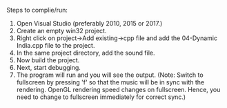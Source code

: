 Steps to complie/run:
1. Open Visual Studio (preferably 2010, 2015 or 2017.)
2. Create an empty win32 project.
3. Right click on project->Add existing->cpp file and add the 04-Dynamic India.cpp file to the project.
4. In the same project directory, add the sound file.
5. Now build the project.
6. Next, start debugging.
7. The program will run and you will see the output.
(Note: Switch to fullscreen by pressing 'f' so that the music will be in sync with the rendering. OpenGL rendering speed changes on fullscreen.
Hence, you need to change to fullscreen immediately for correct sync.)
